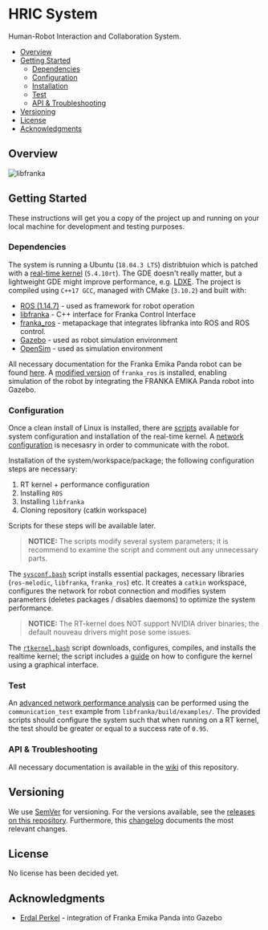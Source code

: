# HRIC System
Human-Robot Interaction and Collaboration System.

* [Overview](#overview)
* [Getting Started](#getting-started)
	+ [Dependencies](#dependencies)
	+ [Configuration](#configuration)
	+ [Installation](#installation)
	+ [Test](#test)
	+ [API & Troubleshooting](#api--troubleshooting)
* [Versioning](#versioning)
* [License](#license)
* [Acknowledgments](#acknowledgments)

## Overview

![libfranka](https://frankaemika.github.io/docs/_images/libfranka-architecture.png "libfranka schematic overview.")

## Getting Started

These instructions will get you a copy of the project up and running on your local machine for development and testing purposes.

### Dependencies

The system is running a Ubuntu (`18.04.3 LTS`) distribtuion which is patched with a [real-time kernel][rt-kernel] (`5.4.10rt`). The GDE doesn't really matter, but a lightweight GDE might improve performance, e.g. [LDXE][lubuntu]. The project is compiled using `C++17 GCC`, managed with CMake (`3.10.2`) and built with:

* [ROS (1.14.7)][ros] - used as framework for robot operation
* [libfranka][libfranka] - C++ interface for Franka Control Interface
* [franka_ros][franka_ros] - metapackage that integrates libfranka into ROS and ROS control.
* [Gazebo][gazebo] - used as robot simulation environment
* [OpenSim][opensim] - used as simulation environment

All necessary documentation for the Franka Emika Panda robot can be found [here](https://frankaemika.github.io/docs/). A [modified version][erdal-ros] of `franka_ros` is installed, enabling simulation of the robot by integrating the FRANKA EMIKA Panda robot into Gazebo.

### Configuration

Once a clean install of Linux is installed, there are [scripts][sh-dir] available for system configuration and installation of the real-time kernel. A [network configuration][franka-net-conf] is necesasry in order to communicate with the robot.

Installation of the system/workspace/package; the following configuration steps are necessary:

1. RT kernel + performance configuration
2. Installing `ROS`
3. Installing `libfranka`
4. Cloning repository (catkin workspace)

Scripts for these steps will be available later.

> **NOTICE:**
> The scripts modify several system parameters; it is recommend to examine the script and comment out any unnecessary parts.

The [`sysconf.bash`][sysconf-sh] script installs essential packages, necessary libraries (`ros-melodic`, `libfranka`, `franka_ros`) etc. It creates a `catkin` workspace, configures the network for robot connection and modifies system parameters (deletes packages / disables daemons) to optimize the system performance.

> **NOTICE:**
> The RT-kernel does NOT support NVIDIA driver binaries; the default nouveau drivers might pose some issues.

The [`rtkernel.bash`][rt-kernel-sh] script downloads, configures, compiles, and installs the realtime kernel; the script includes a [guide][rt-kernel-guide] on how to configure the kernel using a graphical interface.

### Test

An [advanced network performance analysis][comm-test] can be performed using the `communication_test` example from `libfranka/build/examples/`. The provided scripts should configure the system such that when running on a RT kernel, the test  should be greater or equal to a success rate of `0.95`.

### API & Troubleshooting

All necessary documentation is available in the [wiki] of this repository.

## Versioning

We use [SemVer][semver] for versioning. For the versions available, see the [releases on this repository][releases]. Furthermore, this [changelog] documents the most relevant changes.

## License

No license has been decided yet.

## Acknowledgments

- [Erdal Perkel][erdal-git] - integration of Franka Emika Panda into Gazebo

[semver]: http://semver.org/
[releases]: about:blank
[changelog]: CHANGELOG.md
[wiki]: about:blank

[ros]: http://wiki.ros.org/melodic/
[libfranka]: https://frankaemika.github.io/docs/libfranka.html
[franka_ros]: https://github.com/frankaemika/franka_ros
[gazebo]: http://gazebosim.org/
[opensim]: http://simtk.org/projects/opensim
[lubuntu]: https://lubuntu.me/
[franka-net-conf]: https://frankaemika.github.io/docs/getting_started.html#setting-up-the-network
[sh-dir]: /scripts/
[sysconf-sh]: /scripts/sysconf.bash
[rt-kernel]: https://index.ros.org/doc/ros2/Tutorials/Building-Realtime-rt_preempt-kernel-for-ROS-2/
[rt-kernel-sh]: /scripts/rtkernel.bash
[rt-kernel-guide]: https://hungpham2511.github.io/setup/install-rtlinux/
[erdal-ros]: https://erdalpekel.de/?p=55
[erdal-git]: https://github.com/erdalpekel
[comm-test]: https://frankaemika.github.io/docs/troubleshooting.html#advanced-network-performance-analysis
